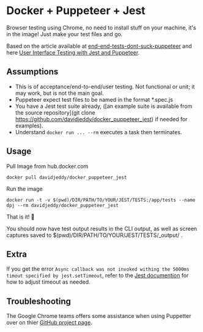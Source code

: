 # Docker + Puppeteer + Jest

Browser testing using Chrome, no need to install stuff on your machine, it's in the image! Just make your test files and go.

Based on the article available at [end-end-tests-dont-suck-puppeteer](https://ropig.com/blog/end-end-tests-dont-suck-puppeteer/) and here [User Interface Testing with Jest and Puppeteer](https://www.valentinog.com/blog/ui-testing-jest-puppetteer/).

## Assumptions

 - This is of acceptance/end-to-end/user testing. Not functional or unit; it may work, but is not the main goal.
 - Puppeteer expect test files to be named in the format *.spec.js
 - You have a Jest test suite already, ([an example suite is available from the source repository](git clone https://github.com/davidjeddy/docker_puppeteer_jest) if needed for examples).
 - Understand `docker run ... --rm` executes a task then terminates.

## Usage
Pull Image from hub.docker.com
```
docker pull davidjeddy/docker_puppeteer_jest
```

Run the image
```
docker run -t -v $(pwd)/DIR/PATH/TO/YOUR/JEST/TESTS:/app/tests --name dpj --rm davidjeddy/docker_puppeteer_jest
```

That is it! :bacon:

You should now have test output results in the CLI output, as well as screen captures saved to $(pwd)/DIR/PATH/TO/YOUR/JEST/TESTS/_output/ .

## Extra

If you get the  error `Async callback was not invoked withing the 5000ms timout specified by jest.setTimeout`, refer to the [Jest documention](https://facebook.github.io/jest/docs/en/troubleshooting.html) for how to adjust timeout as needed.

## Troubleshooting

The Google Chrome teams offers some assistance when using Puppetter over on thier [GitHub project page](https://github.com/GoogleChrome/puppeteer).
